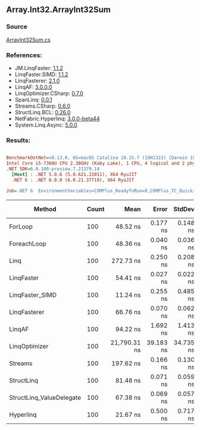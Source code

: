 ﻿## Array.Int32.ArrayInt32Sum

### Source
[ArrayInt32Sum.cs](../LinqBenchmarks/Array/Int32/ArrayInt32Sum.cs)

### References:
- JM.LinqFaster: [1.1.2](https://www.nuget.org/packages/JM.LinqFaster/1.1.2)
- LinqFaster.SIMD: [1.1.2](https://www.nuget.org/packages/LinqFaster.SIMD/1.0.3)
- LinqFasterer: [2.1.0](https://www.nuget.org/packages/LinqFasterer/2.1.0)
- LinqAF: [3.0.0.0](https://www.nuget.org/packages/LinqAF/3.0.0.0)
- LinqOptimizer.CSharp: [0.7.0](https://www.nuget.org/packages/LinqOptimizer.CSharp/0.7.0)
- SpanLinq: [0.0.1](https://www.nuget.org/packages/SpanLinq/0.0.1)
- Streams.CSharp: [0.6.0](https://www.nuget.org/packages/Streams.CSharp/0.6.0)
- StructLinq.BCL: [0.26.0](https://www.nuget.org/packages/StructLinq/0.26.0)
- NetFabric.Hyperlinq: [3.0.0-beta44](https://www.nuget.org/packages/NetFabric.Hyperlinq/3.0.0-beta44)
- System.Linq.Async: [5.0.0](https://www.nuget.org/packages/System.Linq.Async/5.0.0)

### Results:
``` ini

BenchmarkDotNet=v0.13.0, OS=macOS Catalina 10.15.7 (19H1323) [Darwin 19.6.0]
Intel Core i5-7360U CPU 2.30GHz (Kaby Lake), 1 CPU, 4 logical and 2 physical cores
.NET SDK=6.0.100-preview.7.21379.14
  [Host] : .NET 5.0.6 (5.0.621.22011), X64 RyuJIT
  .NET 6 : .NET 6.0.0 (6.0.21.37719), X64 RyuJIT

Job=.NET 6  EnvironmentVariables=COMPlus_ReadyToRun=0,COMPlus_TC_QuickJitForLoops=1,COMPlus_TieredPGO=1  Runtime=.NET 6.0  

```
|                   Method | Count |         Mean |     Error |    StdDev |       Median |          Ratio | RatioSD |  Gen 0 | Gen 1 | Gen 2 | Allocated |
|------------------------- |------ |-------------:|----------:|----------:|-------------:|---------------:|--------:|-------:|------:|------:|----------:|
|                  ForLoop |   100 |     48.52 ns |  0.177 ns |  0.148 ns |     48.51 ns |       baseline |         |      - |     - |     - |         - |
|              ForeachLoop |   100 |     48.36 ns |  0.040 ns |  0.036 ns |     48.34 ns |   1.00x faster |   0.00x |      - |     - |     - |         - |
|                     Linq |   100 |    272.73 ns |  0.250 ns |  0.208 ns |    272.71 ns |   5.62x slower |   0.02x | 0.0153 |     - |     - |      32 B |
|               LinqFaster |   100 |     54.41 ns |  0.027 ns |  0.022 ns |     54.41 ns |   1.12x slower |   0.00x |      - |     - |     - |         - |
|          LinqFaster_SIMD |   100 |     11.24 ns |  0.255 ns |  0.485 ns |     11.17 ns |   4.24x faster |   0.25x |      - |     - |     - |         - |
|             LinqFasterer |   100 |     66.76 ns |  0.070 ns |  0.062 ns |     66.76 ns |   1.38x slower |   0.00x |      - |     - |     - |         - |
|                   LinqAF |   100 |     94.22 ns |  1.692 ns |  1.413 ns |     94.62 ns |   1.94x slower |   0.03x |      - |     - |     - |         - |
|            LinqOptimizer |   100 | 21,790.31 ns | 39.183 ns | 34.735 ns | 21,787.54 ns | 449.06x slower |   1.67x | 7.6599 |     - |     - |  16,071 B |
|                  Streams |   100 |    197.62 ns |  0.166 ns |  0.130 ns |    197.63 ns |   4.07x slower |   0.01x | 0.0994 |     - |     - |     208 B |
|               StructLinq |   100 |     81.48 ns |  0.071 ns |  0.059 ns |     81.46 ns |   1.68x slower |   0.01x | 0.0153 |     - |     - |      32 B |
| StructLinq_ValueDelegate |   100 |     67.38 ns |  0.069 ns |  0.057 ns |     67.36 ns |   1.39x slower |   0.00x |      - |     - |     - |         - |
|                Hyperlinq |   100 |     21.67 ns |  0.500 ns |  0.717 ns |     21.15 ns |   2.18x faster |   0.06x |      - |     - |     - |         - |
